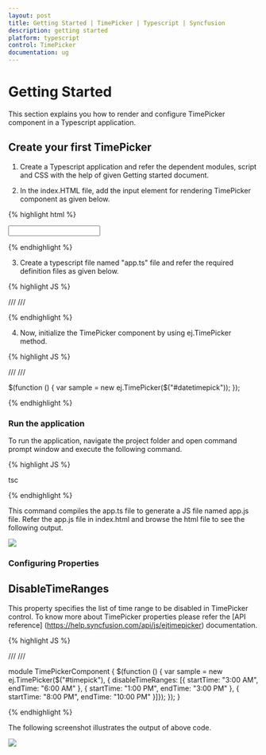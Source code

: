 ```yaml
---
layout: post
title: Getting Started | TimePicker | Typescript | Syncfusion
description: getting started
platform: typescript
control: TimePicker
documentation: ug
---
```


# Getting Started

This section explains you how to render and configure TimePicker component in a Typescript application.


## Create your first TimePicker	

1. Create a Typescript application and refer the dependent modules, script and CSS with the help of given Getting started document.

2. In the index.HTML file, add the input element for rendering TimePicker component as given below.

{% highlight html %}

<input id="timepick" />

{% endhighlight %} 

3. Create a typescript file named "app.ts" file and refer the required definition files as given below.

{% highlight JS %}

/// <reference path="tsfiles/jquery.d.ts" />
/// <reference path="tsfiles/ej.web.all.d.ts" />

{% endhighlight %} 

4. Now, initialize the TimePicker component by using ej.TimePicker method. 

{% highlight JS %}

/// <reference path="tsfiles/jquery.d.ts" />
/// <reference path="tsfiles/ej.web.all.d.ts" />

$(function () {
        var sample = new ej.TimePicker($("#datetimepick"));
    });

{% endhighlight %} 

### Run the application

To run the application, navigate the project folder and open command prompt window and execute the following command.

{% highlight JS %}

tsc

{% endhighlight %} 

This command compiles the app.ts file to generate a JS file named app.js file. 
Refer the app.js file in index.html and browse the html file to see the following output.

![](Getting-Started_images/Getting-Started_img1) 

### Configuring Properties

## DisableTimeRanges

This property specifies the list of time range to be disabled in TimePicker control. To know more about TimePicker properties please refer the [API reference] (https://help.syncfusion.com/api/js/ejtimepicker) documentation.

{% highlight JS %}

/// <reference path="tsfiles/jquery.d.ts" />
/// <reference path="tsfiles/ej.web.all.d.ts" />

module TimePickerComponent {
    $(function () {
        var sample = new ej.TimePicker($("#timepick"), { disableTimeRanges: [{ startTime: "3:00 AM", endTime: "6:00 AM" },
                    { startTime: "1:00 PM", endTime: "3:00 PM" },
                    { startTime: "8:00 PM", endTime: "10:00 PM" }]});
    });
}

{% endhighlight %}


The following screenshot illustrates the output of above code.

![](Getting-Started_images/Getting-Started_img3) 
